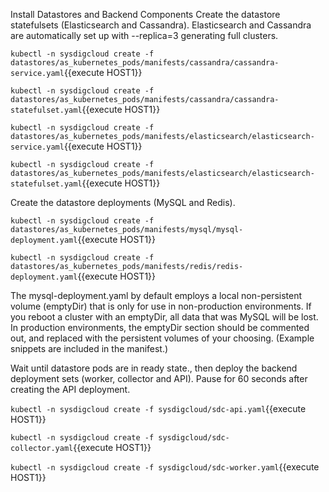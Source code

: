 Install Datastores and Backend Components 
Create the datastore statefulsets (Elasticsearch and Cassandra). Elasticsearch and Cassandra are automatically set up with --replica=3 generating full clusters.

`kubectl -n sysdigcloud create -f datastores/as_kubernetes_pods/manifests/cassandra/cassandra-service.yaml`{{execute HOST1}}

`kubectl -n sysdigcloud create -f datastores/as_kubernetes_pods/manifests/cassandra/cassandra-statefulset.yaml`{{execute HOST1}}

`kubectl -n sysdigcloud create -f datastores/as_kubernetes_pods/manifests/elasticsearch/elasticsearch-service.yaml`{{execute HOST1}}

`kubectl -n sysdigcloud create -f datastores/as_kubernetes_pods/manifests/elasticsearch/elasticsearch-statefulset.yaml`{{execute HOST1}}

Create the datastore deployments (MySQL and Redis).

`kubectl -n sysdigcloud create -f datastores/as_kubernetes_pods/manifests/mysql/mysql-deployment.yaml`{{execute HOST1}}

`kubectl -n sysdigcloud create -f datastores/as_kubernetes_pods/manifests/redis/redis-deployment.yaml`{{execute HOST1}}

The  mysql-deployment.yaml by default employs a local non-persistent volume (emptyDir) that is only for use in non-production environments. If you reboot a cluster with an emptyDir, all data that was MySQL will be lost. In production environments, the emptyDir section should be commented out, and replaced with the persistent volumes of your choosing. (Example snippets are included in the manifest.) 

Wait until datastore pods are in ready state., then deploy the backend deployment sets (worker, collector and API). Pause for 60 seconds after creating the API deployment.

`kubectl -n sysdigcloud create -f sysdigcloud/sdc-api.yaml`{{execute HOST1}}

`kubectl -n sysdigcloud create -f sysdigcloud/sdc-collector.yaml`{{execute HOST1}}

`kubectl -n sysdigcloud create -f sysdigcloud/sdc-worker.yaml`{{execute HOST1}}

